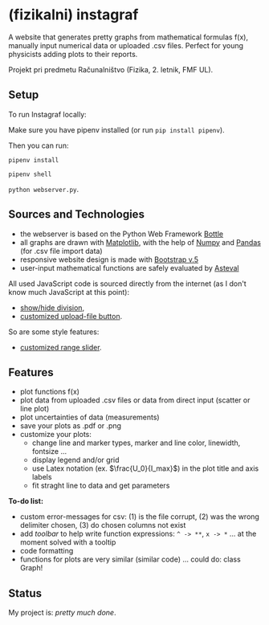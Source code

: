 #  (fizikalni) instagraf

A website that generates pretty graphs from mathematical formulas f(x), manually input numerical data or uploaded .csv files. Perfect for young physicists adding plots to their reports.

Projekt pri predmetu Računalništvo (Fizika, 2. letnik, FMF UL).

## Setup
To run Instagraf locally:

Make sure you have pipenv installed (or run `pip install pipenv`). 

Then you can run:

`pipenv install`

`pipenv shell`

`python webserver.py`.

## Sources and Technologies
* the webserver is based on the Python Web Framework [Bottle](https://bottlepy.org/docs/dev/)
* all graphs are drawn with [Matplotlib](https://matplotlib.org/3.1.0/index.html), with the help of [Numpy](https://numpy.org/doc/stable/) and [Pandas](https://pandas.pydata.org/) (for .csv file import data)
* responsive website design is made with [Bootstrap v.5](https://getbootstrap.com/)
* user-input mathematical functions are safely evaluated by [Asteval](https://newville.github.io/asteval/)

All used JavaScript code is sourced directly from the internet (as I don't know much JavaScript at this point):
* [show/hide division](http://jsfiddle.net/mithunsatheesh/wwcRr/),
* [customized upload-file button](https://stackoverflow.com/questions/41542845/how-to-display-file-name-for-custom-styled-input-file-using-jquery).

So are some style features:
* [customized range slider](https://www.w3schools.com/howto/howto_js_rangeslider.asp).

## Features
* plot functions f(x)
* plot data from uploaded .csv files or data from direct input (scatter or line plot)
* plot uncertainties of data (measurements)
* save your plots as .pdf or .png
* customize your plots: 
    * change line and marker types, marker and line color, linewidth, fontsize ...
    * display legend and/or grid
    * use Latex notation (ex. $\frac{U_0}{I_max}$) in the plot title and axis labels
    * fit straght line to data and get parameters

**To-do list:**
* custom error-messages for csv: (1) is the file corrupt, (2) was the wrong delimiter chosen, (3) do chosen columns not exist
* add _toolbar_ to help write function expressions: `^ -> **`, `x -> *` ... at the moment solved with a tooltip
* code formatting
* functions for plots are very similar (similar code) ... could do: class Graph!

## Status
My project is: _pretty much done_.
